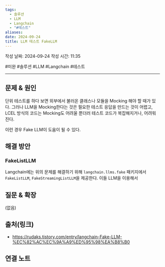 ```yaml
---
tags:
  - 솔루션
  - LLM
  - Langchain
  - "#테스트"
aliases: 
date: 2024-09-24
title: LLM 테스트 FakeLLM
---
```

작성 날짜: 2024-09-24
작성 시간: 11:35

#미완 #솔루션 #LLM #Langchain #테스트 

----

## 문제 & 원인

단위 테스트를 하다 보면 외부에서 불러온 클래스나 모듈을 Mocking 해야 할 때가 있다. 그러나 LLM을 Mocking한다는 것은 필요한 테스트 응답을 만드는 것이 어렵고, LCEL 방식의 코드는 Mocking도 어려울 뿐더러 테스트 코드가 복잡해지거나, 어려워진다.

이런 경우 Fake LLM이 도움이 될 수 있다.


## 해결 방안

### FakeListLLM

Langchain에는 위의 문제를 해결하기 위해
`langchain.llms.fake` 패키지에서 `FakeListLLM`, `FakeStreamingListLLM`을 제공한다.
이들 LLM을 이용해서 
## 질문 & 확장

(없음)

## 출처(링크)

- https://rudaks.tistory.com/entry/langchain-Fake-LLM-%EC%82%AC%EC%9A%A9%ED%95%98%EA%B8%B0

## 연결 노트
